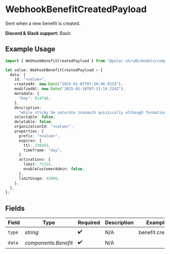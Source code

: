 # WebhookBenefitCreatedPayload

Sent when a new benefit is created.

**Discord & Slack support:** Basic

## Example Usage

```typescript
import { WebhookBenefitCreatedPayload } from "@polar-sh/sdk/models/components/webhookbenefitcreatedpayload.js";

let value: WebhookBenefitCreatedPayload = {
  data: {
    id: "<value>",
    createdAt: new Date("2025-01-07T07:50:46.923Z"),
    modifiedAt: new Date("2025-01-16T07:13:19.224Z"),
    metadata: {
      "key": 814748,
    },
    description:
      "while sticky hm saturate inasmuch quizzically although formation helpful",
    selectable: false,
    deletable: false,
    organizationId: "<value>",
    properties: {
      prefix: "<value>",
      expires: {
        ttl: 230383,
        timeframe: "day",
      },
      activations: {
        limit: 72155,
        enableCustomerAdmin: false,
      },
      limitUsage: 43666,
    },
  },
};
```

## Fields

| Field                | Type                 | Required             | Description          | Example              |
| -------------------- | -------------------- | -------------------- | -------------------- | -------------------- |
| `type`               | *string*             | :heavy_check_mark:   | N/A                  | benefit.created      |
| `data`               | *components.Benefit* | :heavy_check_mark:   | N/A                  |                      |